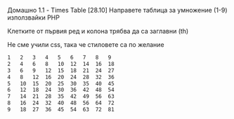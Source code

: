 Домашно 1.1 - Times Table [28.10]
Направете таблица за умножение (1-9) използвайки PHP

Клетките от първия ред и колона трябва да са заглавни (th)

Не сме учили css, така че стиловете са по желание
```html
1	2	3	4	5	6	7	8	9
2	4	6	8	10	12	14	16	18
3	6	9	12	15	18	21	24	27
4	8	12	16	20	24	28	32	36
5	10	15	20	25	30	35	40	45
6	12	18	24	30	36	42	48	54
7	14	21	28	35	42	49	56	63
8	16	24	32	40	48	56	64	72
9	18	27	36	45	54	63	72	81
```
